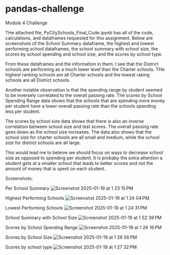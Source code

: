 # pandas-challenge
Module 4 Challenge

THe attached file, PyCitySchools_Final_Code.ipynb has all of the code, calculations, and dataframes requested for this assignment. Below are screenshots of the School Summary dataframe, the highest and lowest performing school dataframes, the school summary with school size, the scores by school spending and school size, and the scores by school type.

From these dataframes and the information in them, I see that the District schools are performing as a much lower level than the Charter schools. THe highest ranking schools are all Charter schools and the lowest raking schools are all District schools.

Another notable observation is that the spending range by student seemed to be inversely correlated to the overall passing rate. The scores by School Spending Range data shows that the schools that are spending more money per student have a lower overall passing rate than the schools spending less per student. 

The scores by school size data shows that there is also an inverse correlation between school size and test scores. The overall passing rate goes down as the school size increases. The data also shows that the school size for charter schools are all small and medium, while the school size for district schools are all large.

This would lead me to beleive we should focus on ways to decrease school size as opposed to spending per student. It is probaby the extra attention a student gets at a smaller school that leads to better scores and not the amount of money that is spent on each student. 

Screenshots:

Per School Summary
![Screenshot 2025-01-19 at 1 23 15 PM](https://github.com/user-attachments/assets/5f7f61de-b01e-4b1a-9219-3e4891eed4d6)

Highest Performing Schools
![Screenshot 2025-01-19 at 1 24 04 PM](https://github.com/user-attachments/assets/5339c870-a384-45c5-ad3d-545a58fcc562)

Lowest Performing Schools
![Screenshot 2025-01-19 at 1 24 31 PM](https://github.com/user-attachments/assets/3256ee7c-9385-4fcc-87b3-b35a1c96100a)

School Summary with School Size
![Screenshot 2025-01-19 at 1 52 39 PM](https://github.com/user-attachments/assets/00cd93e0-f846-458c-8dca-f6bbe0557c77)

Scores by School Spending Range
![Screenshot 2025-01-19 at 1 26 16 PM](https://github.com/user-attachments/assets/55ea14b9-b9ee-4b6f-b4c9-4899fea4798a)

Scores by School Size
![Screenshot 2025-01-19 at 1 26 56 PM](https://github.com/user-attachments/assets/f590f5b3-498f-457f-a731-11924d5e2424)

Scores by school type
![Screenshot 2025-01-19 at 1 27 32 PM](https://github.com/user-attachments/assets/a08573a3-8b5c-47a0-a150-0211807985c3)
